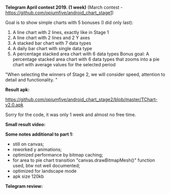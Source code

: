 <b>Telegram April contest 2019. (1 week)</b> 
(March contest - https://github.com/opiumfive/android_chart_stage1)

Goal is to show simple charts with 5 bonuses (I did only last):
1. A line chart with 2 lines, exactly like in Stage 1
2. A line chart with 2 lines and 2 Y axes
3. A stacked bar chart with 7 data types
4. A daily bar chart with single data type
5. A percentage stacked area chart with 6 data types
Bonus goal: A percentage stacked area chart with 6 data types that zooms into a pie chart with average values for the selected period

"When selecting the winners of Stage 2, we will consider speed, attention to detail and functionality. "

<b>Result apk:</b> 

https://github.com/opiumfive/android_chart_stage2/blob/master/TChart-v2.0.apk

Sorry for the code, it was only 1 week and almost no free time.

<b>Small result video:</b> 

<b>Some notes additional to part 1:</b> 
- still on canvas;
- reworked y animations;
- optimized performance by bitmap caching;
- for area to pie chart transition "canvas.drawBitmapMesh()" function used, btw not well documented;
- optimized for landscape mode
- apk size 120kb 


<b>Telegram review:</b>

